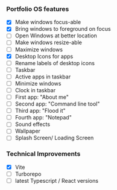 ### Portfolio OS features

- [x] Make windows focus-able
- [x] Bring windows to foreground on focus
- [ ] Open Windows at better location
- [ ] Make windows resize-able
- [ ] Maximize windows
- [x] Desktop Icons for apps
- [ ] Rename labels of desktop icons
- [ ] Taskbar
- [ ] Active apps in taskbar
- [ ] Minimize windows
- [ ] Clock in taskbar
- [ ] First app: "About me"
- [ ] Second app: "Command line tool"
- [ ] Third app: "Flood it"
- [ ] Fourth app: "Notepad"
- [ ] Sound effects
- [ ] Wallpaper
- [ ] Splash Screen/ Loading Screen

### Technical Improvements

- [x] Vite
- [ ] Turborepo
- [ ] latest Typescript / React versions
